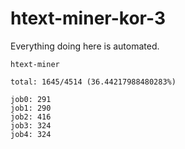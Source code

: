 # htext-miner-kor-3

Everything doing here is automated.

```
htext-miner

total: 1645/4514 (36.44217988480283%)

job0: 291
job1: 290
job2: 416
job3: 324
job4: 324
```